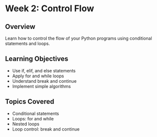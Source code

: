 # Week 2: Control Flow

## Overview
Learn how to control the flow of your Python programs using conditional statements and loops.

## Learning Objectives
- Use if, elif, and else statements
- Apply for and while loops
- Understand break and continue
- Implement simple algorithms

## Topics Covered
- Conditional statements
- Loops: for and while
- Nested loops
- Loop control: break and continue
